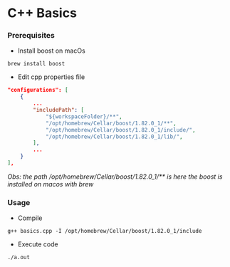 # C++ Basics

### Prerequisites

* Install boost on macOs
```shell
brew install boost 
```

* Edit cpp properties file
```json
"configurations": [
    {
        ...
        "includePath": [
            "${workspaceFolder}/**",
            "/opt/homebrew/Cellar/boost/1.82.0_1/**",
            "/opt/homebrew/Cellar/boost/1.82.0_1/include/",
            "/opt/homebrew/Cellar/boost/1.82.0_1/lib/",
        ],
        ...
    }
],
```

_Obs: the path /opt/homebrew/Cellar/boost/1.82.0_1/** is here the boost is installed on macos with brew_

### Usage

* Compile
```shell
g++ basics.cpp -I /opt/homebrew/Cellar/boost/1.82.0_1/include
```

* Execute code
```shell
./a.out
```
